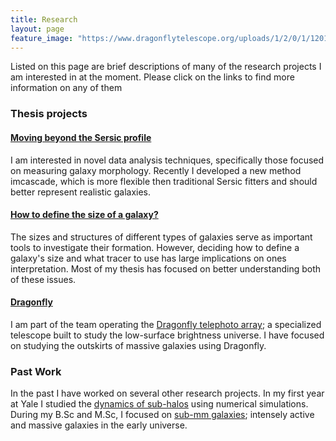 ```yaml
---
title: Research
layout: page
feature_image: "https://www.dragonflytelescope.org/uploads/1/2/0/1/120152565/background-images/348137435.jpg"
---
```


Listed on this page are brief descriptions of many of the research projects I am interested in at the moment. Please click on the links to find more information on any of them


### Thesis projects


#### [Moving beyond the Sersic profile](/research/imcascade/)

I am interested in novel data analysis techniques, specifically those focused on measuring galaxy morphology. Recently I developed a new method imcascade, which is more flexible then traditional Sersic fitters and should better represent realistic galaxies.

#### [How to define the size of a galaxy?](/research/gal_size/)

The sizes and structures of different types of galaxies serve as important tools to investigate their formation. However, deciding how to define a galaxy's size and what tracer to use has large implications on ones interpretation. Most of my thesis has focused on better understanding both of these issues.

#### [Dragonfly](/research/dragonfly/)

I am part of the team operating the [Dragonfly telephoto array](https://www.dragonflytelescope.org/); a specialized telescope built to study the low-surface brightness universe. I have focused on studying the outskirts of massive galaxies using Dragonfly.

### Past Work

In the past I have worked on several other research projects. In my first year at Yale I studied the [dynamics of sub-halos](/research/self_fric/) using numerical simulations. During my B.Sc and M.Sc, I focused on [sub-mm galaxies](/research/submm/); intensely active and massive galaxies in the early universe.